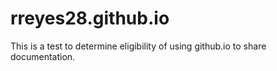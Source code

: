 # rreyes28.github.io

This is a test to determine eligibility of using github.io to share documentation.
